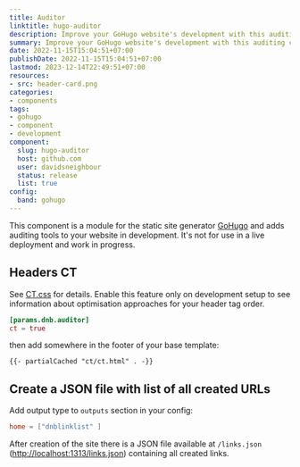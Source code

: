 ```yaml
---
title: Auditor
linktitle: hugo-auditor
description: Improve your GoHugo website's development with this auditing component. These auditing tools ensure you to find hidden performance boosts.
summary: Improve your GoHugo website's development with this auditing component. These auditing tools ensure you to find hidden performance boosts.
date: 2022-11-15T15:04:51+07:00
publishDate: 2022-11-15T15:04:51+07:00
lastmod: 2023-12-14T22:49:51+07:00
resources:
- src: header-card.png
categories:
- components
tags:
- gohugo
- component
- development
component:
  slug: hugo-auditor
  host: github.com
  user: davidsneighbour
  status: release
  list: true
config:
  band: gohugo
---
```


This component is a module for the static site generator [GoHugo](https://gohugo.io) and adds auditing tools to your website in development. It's not for use in a live deployment and work in progress.

## Headers CT

See [CT.css](https://github.com/csswizardry/ct) for details. Enable this feature only on development setup to see information about optimisation approaches for your header tag order.

```toml
[params.dnb.auditor]
ct = true
```

then add somewhere in the footer of your base template:

```gotemplate
{{- partialCached "ct/ct.html" . -}}
```

## Create a JSON file with list of all created URLs

Add output type to `outputs` section in your config:

```toml
home = ["dnblinklist" ]
```

After creation of the site there is a JSON file available at `/links.json` ([http://localhost:1313/links.json](http://localhost:1313/links.json)) containing all created links.
